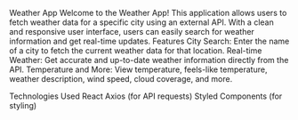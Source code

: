 Weather App
Welcome to the Weather App! This application allows users to fetch weather data for a specific city using an external API. 
With a clean and responsive user interface, users can easily search for weather information and get real-time updates.
Features
City Search: Enter the name of a city to fetch the current weather data for that location.
Real-time Weather: Get accurate and up-to-date weather information directly from the API.
Temperature and More: View temperature, feels-like temperature, weather description, wind speed, cloud coverage, and more.

Technologies Used
React
Axios (for API requests)
Styled Components (for styling)